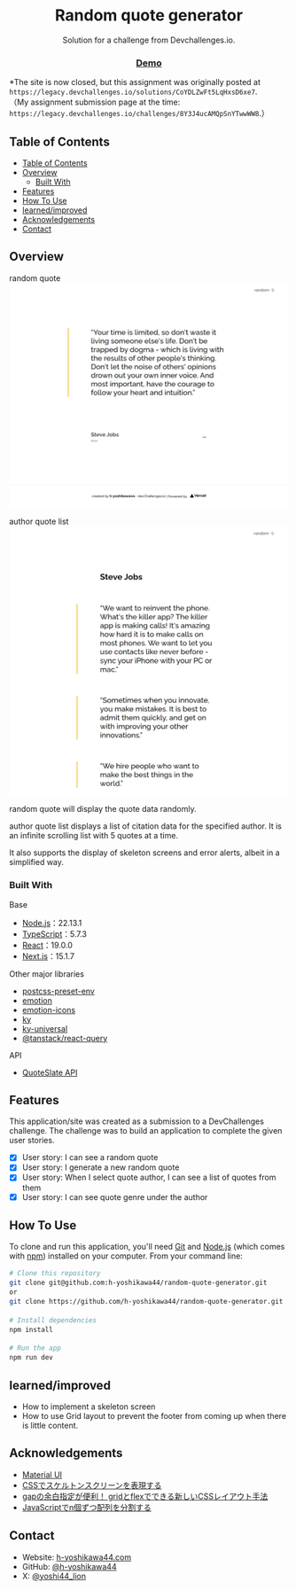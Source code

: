 <!-- Please update value in the {}  -->

<h1 align="center">Random quote generator</h1>

<div align="center">
   Solution for a challenge from Devchallenges.io.
</div>

<div align="center">
  <h3>
    <a href="https://ch-random-quote-generator-h-yoshikawa44.vercel.app/">
      Demo
    </a>
  </h3>
</div>

*The site is now closed, but this assignment was originally posted at `https://legacy.devchallenges.io/solutions/CoYDLZwFt5LqHxsD6xe7`.  
（My assignment submission page at the time: `https://legacy.devchallenges.io/challenges/8Y3J4ucAMQpSnYTwwWW8`.）

<!-- TABLE OF CONTENTS -->

## Table of Contents

- [Table of Contents](#table-of-contents)
- [Overview](#overview)
  - [Built With](#built-with)
- [Features](#features)
- [How To Use](#how-to-use)
- [learned/improved](#learnedimproved)
- [Acknowledgements](#acknowledgements)
- [Contact](#contact)

<!-- OVERVIEW -->

## Overview
random quote
![overview](/screenshots/overview.png)

author quote list
![overview - author-quote-list](/screenshots/author-quote-list.png)

random quote will display the quote data randomly.

author quote list displays a list of citation data for the specified author.
It is an infinite scrolling list with 5 quotes at a time.

It also supports the display of skeleton screens and error alerts, albeit in a simplified way.

### Built With

<!-- This section should list any major frameworks that you built your project using. Here are a few examples.-->

Base
- [Node.js](https://nodejs.org/)：22.13.1
- [TypeScript](https://www.typescriptlang.org/)：5.7.3
- [React](https://reactjs.org/)：19.0.0
- [Next.js](https://nextjs.org/)：15.1.7

Other major libraries
- [postcss-preset-env](https://github.com/csstools/postcss-plugins/tree/main/plugin-packs/postcss-preset-env)
- [emotion](https://emotion.sh/)
- [emotion-icons](https://github.com/emotion-icons/emotion-icons)
- [ky](https://github.com/sindresorhus/ky)
- [ky-universal](https://github.com/sindresorhus/ky-universal)
- [@tanstack/react-query](https://tanstack.com/query/v5)

API
- [QuoteSlate API](https://quoteslate.vercel.app/)

## Features

<!-- List the features of your application or follow the template. Don't share the figma file here :) -->

This application/site was created as a submission to a DevChallenges challenge. The challenge was to build an application to complete the given user stories.

- [x] User story: I can see a random quote
- [x] User story: I generate a new random quote
- [x] User story: When I select quote author, I can see a list of quotes from them
- [x] User story: I can see quote genre under the author

## How To Use

<!-- For example: -->

To clone and run this application, you'll need [Git](https://git-scm.com) and [Node.js](https://nodejs.org/en/download/) (which comes with [npm](https://www.npmjs.com/)) installed on your computer. From your command line:

```bash
# Clone this repository
git clone git@github.com:h-yoshikawa44/random-quote-generator.git
or
git clone https://github.com/h-yoshikawa44/random-quote-generator.git

# Install dependencies
npm install

# Run the app
npm run dev
```

## learned/improved
- How to implement a skeleton screen
- How to use Grid layout to prevent the footer from coming up when there is little content.

## Acknowledgements

<!-- This section should list any articles or add-ons/plugins that helps you to complete the project. This is optional but it will help you in the future. For example: -->

- [Material UI](https://material-ui.com/)
- [CSSでスケルトンスクリーンを表現する](https://tech.arc-one.jp/skeleton-screen)
- [gapの余白指定が便利！ gridとflexでできる新しいCSSレイアウト手法](https://ics.media/entry/210628/)
- [JavaScriptでn個ずつ配列を分割する](https://yucatio.hatenablog.com/entry/2019/12/10/222311)

## Contact

- Website: [h-yoshikawa44.com](https://h-yoshikawa44.com)
- GitHub: [@h-yoshikawa44](https://github.com/h-yoshikawa44)
- X: [@yoshi44_lion](https://x.com/yoshi44_lion)
